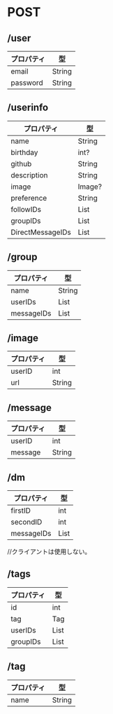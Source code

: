 # POST

## /user

| プロパティ          | 型         |
|-------------------|------------|
| email             | String     |
| password          | String     |

## /userinfo

| プロパティ          | 型         |
|-------------------|------------|
| name              | String     |
| birthday          | int?       |
| github            | String     |
| description       | String     |
| image             | Image?     |
| preference        | String     |
| followIDs         | List<int>  |
| groupIDs          | List<int>  |
| DirectMessageIDs  | List<int>  |

## /group

| プロパティ      | 型               |
|---------------|------------------|
| name          | String           |
| userIDs       | List<int>        |
| messageIDs    | List<int>        |

## /image

| プロパティ      | 型               |
|---------------|------------------|
| userID        | int              |
| url           | String           |

## /message

| プロパティ      | 型               |
|---------------|------------------|
| userID        | int              |　
| message       | String           |

## /dm

| プロパティ           | 型               |
|--------------------|------------------|
| firstID             | int              |
| secondID           | int              |
| messageIDs         | List<int>        |

//クライアントは使用しない。

## /tags

| プロパティ      | 型               |
|---------------|------------------|
| id            | int              |
| tag           | Tag              |
| userIDs       | List<int>        |
| groupIDs      | List<int>        |

## /tag

| プロパティ      | 型               |
|---------------|------------------|
| name          | String           |
